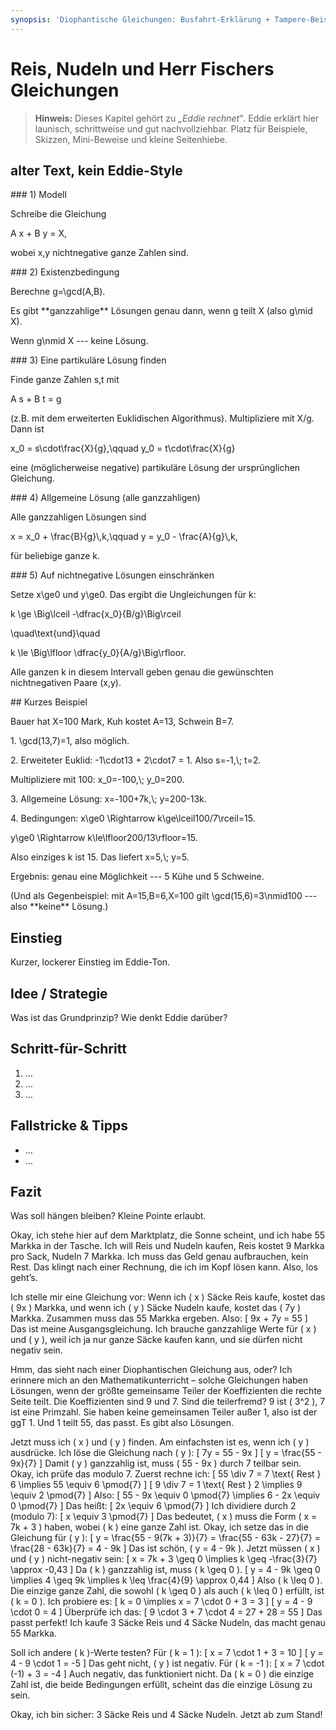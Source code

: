 ```yaml
---
synopsis: 'Diophantische Gleichungen: Busfahrt-Erklärung + Tampere-Beispiel (3 Säcke Reis + 4 Säcke Nudeln für 55 Markka).'
---
```


# Reis, Nudeln und Herr Fischers Gleichungen

> **Hinweis:** Dieses Kapitel gehört zu *„Eddie rechnet“*.
> Eddie erklärt hier launisch, schrittweise und gut nachvollziehbar.
> Platz für Beispiele, Skizzen, Mini-Beweise und kleine Seitenhiebe.

## alter Text, kein Eddie-Style

\### 1) Modell

Schreibe die Gleichung

A x + B y = X,

wobei x,y nichtnegative ganze Zahlen sind.

\### 2) Existenzbedingung

Berechne g=\\gcd(A,B).

Es gibt \*\*ganzzahlige\*\* Lösungen genau dann, wenn g teilt X (also g\\mid X).

Wenn g\\nmid X --- keine Lösung.

\### 3) Eine partikuläre Lösung finden

Finde ganze Zahlen s,t mit

A s + B t = g

(z.B. mit dem erweiterten Euklidischen Algorithmus). Multipliziere mit X/g. Dann
ist

x_0 = s\\cdot\\frac{X}{g},\\qquad y_0 = t\\cdot\\frac{X}{g}

eine (möglicherweise negative) partikuläre Lösung der ursprünglichen Gleichung.

\### 4) Allgemeine Lösung (alle ganzzahligen)

Alle ganzzahligen Lösungen sind

x = x_0 + \\frac{B}{g}\\,k,\\qquad y = y_0 - \\frac{A}{g}\\,k,

für beliebige ganze k.

\### 5) Auf nichtnegative Lösungen einschränken

Setze x\\ge0 und y\\ge0. Das ergibt die Ungleichungen für k:

k \\ge \\Big\\lceil -\\dfrac{x_0}{B/g}\\Big\\rceil

\\quad\\text{und}\\quad

k \\le \\Big\\lfloor \\dfrac{y_0}{A/g}\\Big\\rfloor.

Alle ganzen k in diesem Intervall geben genau die gewünschten nichtnegativen
Paare (x,y).

\## Kurzes Beispiel

Bauer hat X=100 Mark, Kuh kostet A=13, Schwein B=7.

1\. \\gcd(13,7)=1, also möglich.

2\. Erweiteter Euklid: -1\\cdot13 + 2\\cdot7 = 1. Also s=-1,\\; t=2.

Multipliziere mit 100: x_0=-100,\\; y_0=200.

3\. Allgemeine Lösung: x=-100+7k,\\; y=200-13k.

4\. Bedingungen: x\\ge0 \\Rightarrow k\\ge\\lceil100/7\\rceil=15.

y\\ge0 \\Rightarrow k\\le\\lfloor200/13\\rfloor=15.

Also einziges k ist 15. Das liefert x=5,\\; y=5.

Ergebnis: genau eine Möglichkeit --- 5 Kühe und 5 Schweine.

(Und als Gegenbeispiel: mit A=15,B=6,X=100 gilt \\gcd(15,6)=3\\nmid100 --- also
\*\*keine\*\* Lösung.)

## Einstieg

Kurzer, lockerer Einstieg im Eddie-Ton.

## Idee / Strategie

Was ist das Grundprinzip? Wie denkt Eddie darüber?

## Schritt-für-Schritt

1. …
2. …
3. …

## Fallstricke & Tipps

- …
- …

## Fazit

Was soll hängen bleiben? Kleine Pointe erlaubt.

Okay, ich stehe hier auf dem Marktplatz, die Sonne scheint, und ich habe 55
Markka in der Tasche. Ich will Reis und Nudeln kaufen, Reis kostet 9 Markka pro
Sack, Nudeln 7 Markka. Ich muss das Geld genau aufbrauchen, kein Rest. Das
klingt nach einer Rechnung, die ich im Kopf lösen kann. Also, los geht’s.

Ich stelle mir eine Gleichung vor: Wenn ich \( x \) Säcke Reis kaufe, kostet das
\( 9x \) Markka, und wenn ich \( y \) Säcke Nudeln kaufe, kostet das \( 7y \)
Markka. Zusammen muss das 55 Markka ergeben. Also: \[ 9x + 7y = 55 \] Das ist
meine Ausgangsgleichung. Ich brauche ganzzahlige Werte für \( x \) und \( y \),
weil ich ja nur ganze Säcke kaufen kann, und sie dürfen nicht negativ sein.

Hmm, das sieht nach einer Diophantischen Gleichung aus, oder? Ich erinnere mich
an den Mathematikunterricht – solche Gleichungen haben Lösungen, wenn der größte
gemeinsame Teiler der Koeffizienten die rechte Seite teilt. Die Koeffizienten
sind 9 und 7. Sind die teilerfremd? 9 ist \( 3^2 \), 7 ist eine Primzahl. Sie
haben keine gemeinsamen Teiler außer 1, also ist der ggT 1. Und 1 teilt 55, das
passt. Es gibt also Lösungen.

Jetzt muss ich \( x \) und \( y \) finden. Am einfachsten ist es, wenn ich \( y
\) ausdrücke. Ich löse die Gleichung nach \( y \): \[ 7y = 55 - 9x \] \[ y =
\frac{55 - 9x}{7} \] Damit \( y \) ganzzahlig ist, muss \( 55 - 9x \) durch 7
teilbar sein. Okay, ich prüfe das modulo 7. Zuerst rechne ich: \[ 55 \div 7 = 7
\text{ Rest } 6 \implies 55 \equiv 6 \pmod{7} \] \[ 9 \div 7 = 1 \text{ Rest } 2
\implies 9 \equiv 2 \pmod{7} \] Also: \[ 55 - 9x \equiv 0 \pmod{7} \implies 6 -
2x \equiv 0 \pmod{7} \] Das heißt: \[ 2x \equiv 6 \pmod{7} \] Ich dividiere
durch 2 (modulo 7): \[ x \equiv 3 \pmod{7} \] Das bedeutet, \( x \) muss die
Form \( x = 7k + 3 \) haben, wobei \( k \) eine ganze Zahl ist. Okay, ich setze
das in die Gleichung für \( y \): \[ y = \frac{55 - 9(7k + 3)}{7} = \frac{55 -
63k - 27}{7} = \frac{28 - 63k}{7} = 4 - 9k \] Das ist schön, \( y = 4 - 9k \).
Jetzt müssen \( x \) und \( y \) nicht-negativ sein: \[ x = 7k + 3 \geq 0
\implies k \geq -\frac{3}{7} \approx -0,43 \] Da \( k \) ganzzahlig ist, muss \(
k \geq 0 \). \[ y = 4 - 9k \geq 0 \implies 4 \geq 9k \implies k \leq \frac{4}{9}
\approx 0,44 \] Also \( k \leq 0 \). Die einzige ganze Zahl, die sowohl \( k
\geq 0 \) als auch \( k \leq 0 \) erfüllt, ist \( k = 0 \). Ich probiere es: \[
k = 0 \implies x = 7 \cdot 0 + 3 = 3 \] \[ y = 4 - 9 \cdot 0 = 4 \] Überprüfe
ich das: \[ 9 \cdot 3 + 7 \cdot 4 = 27 + 28 = 55 \] Das passt perfekt! Ich kaufe
3 Säcke Reis und 4 Säcke Nudeln, das macht genau 55 Markka.

Soll ich andere \( k \)-Werte testen? Für \( k = 1 \): \[ x = 7 \cdot 1 + 3 = 10
\] \[ y = 4 - 9 \cdot 1 = -5 \] Das geht nicht, \( y \) ist negativ. Für \( k =
-1 \): \[ x = 7 \cdot (-1) + 3 = -4 \] Auch negativ, das funktioniert nicht. Da
\( k = 0 \) die einzige Zahl ist, die beide Bedingungen erfüllt, scheint das die
einzige Lösung zu sein.

Okay, ich bin sicher: 3 Säcke Reis und 4 Säcke Nudeln. Jetzt ab zum Stand!
